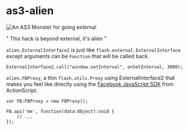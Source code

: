 
as3-alien
=========

![An AS3 Monster for going external](http://mathieu.gagnon.name/random/alien.jpg)

" This hack is beyond external, it's alien "

`alien.ExternalInterface2` is just like `flash.external.ExternalInterface`
except arguments can be `Function` that will be called back.

    ExternalInterface2.call("window.setInterval", onSetInterval, 3000);

`alien.FBProxy`, a thin `flash.utils.Proxy` using ExternalInterface2 that makes
you feel like directly using the [Facebook JavaScript SDK][FB] from ActionScript.

    var FB:FBProxy = new FBProxy();

    FB.api('me', function(data:Object):void {
        // ...
    });

[FB]: http://developers.facebook.com/docs/reference/javascript/
